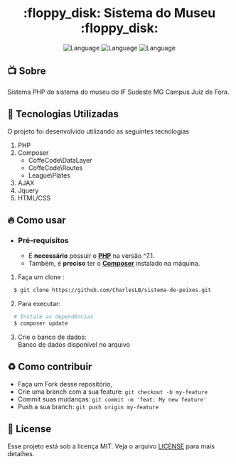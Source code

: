 <h1 align="center">
    :floppy_disk: Sistema do Museu :floppy_disk:
</h1>

<p align="center">
  <img alt="Language" src="https://img.shields.io/badge/language-PHP-brightgreen">
  <img alt="Language" src="https://img.shields.io/badge/language-Ajax-brightgreen">
  <img alt="Language" src="https://img.shields.io/badge/language-jQuery-brightgreen">
</p>


## :tv: Sobre

Sistema PHP do sistema do museu do IF Sudeste MG Campus Juiz de Fora.

<a id="documentacao"></a>

## :rocket: Tecnologias Utilizadas

O projeto foi desenvolvido utilizando as seguintes tecnologias

1. PHP
2. Composer
    - CoffeCode\DataLayer
    - CoffeCode\Routes
    - League\Plates
3. AJAX
4. Jquery
5. HTML/CSS

<a id="como-usar"></a>

## :fire: Como usar

- ### **Pré-requisitos**

  - É **necessário** possuir o **[PHP](https://php.net/)** na versão ^7.1.
  - Também, é **preciso** ter o **[Composer](https://composer.org)** instalado na máquina.

1. Faça um clone :

```sh
  $ git clone https://github.com/CharlesLB/sistema-de-peixes.git
```

2. Para executar:

```sh
  # Instale as dependências
  $ composer update
```

3. Crie o banco de dados:
    <br>
  Banco de dados disponível no arquivo

<a id="como-contribuir"></a>

## :recycle: Como contribuir

- Faça um Fork desse repositório,
- Crie uma branch com a sua feature: `git checkout -b my-feature`
- Commit suas mudanças: `git commit -m 'feat: My new feature'`
- Push a sua branch: `git push origin my-feature`

## :memo: License

Esse projeto está sob a licença MIT. Veja o arquivo [LICENSE](LICENSE.md) para mais detalhes.
